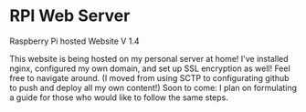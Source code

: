 # RPI Web Server
Raspberry Pi hosted Website V 1.4

This website is being hosted on my personal server at home! I've installed nginx, configured my own domain, and set up SSL encryption as well! Feel free to navigate around. (I moved from using SCTP to configurating github to push and deploy all my own content!) Soon to come: I plan on formulating a guide for those who would like to follow the same steps.
